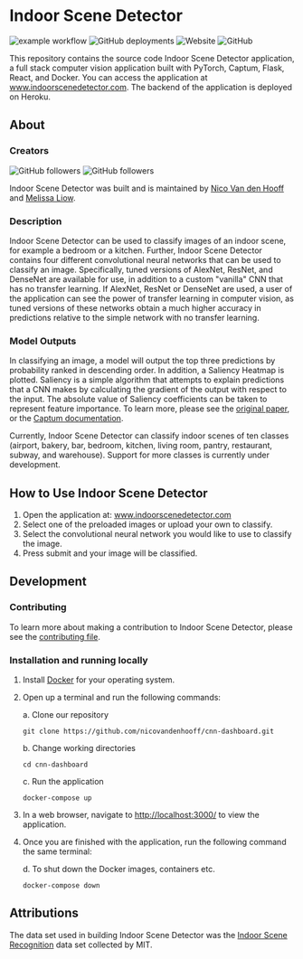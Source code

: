 # Indoor Scene Detector

![example workflow](https://github.com/nicovandenhooff/cnn-dashboard/actions/workflows/cd.yml/badge.svg) ![GitHub deployments](https://img.shields.io/github/deployments/nicovandenhooff/cnn-dashboard/github-pages?label=gh-pages) ![Website](https://img.shields.io/website?down_color=red&url=http%3A%2F%2Fwww.indoorscenedetector.com) ![GitHub](https://img.shields.io/github/license/nicovandenhooff/cnn-dashboard)

This repository contains the source code Indoor Scene Detector application, a full stack computer vision application built with PyTorch, Captum, Flask, React, and Docker.  You can access the application at www.indoorscenedetector.com.  The backend of the application is deployed on Heroku.

## About

### Creators

![GitHub followers](https://img.shields.io/github/followers/nicovandenhooff?label=Follow%20Nico&style=social) ![GitHub followers](https://img.shields.io/github/followers/mel-liow?label=Follow%20Mel&style=social)

Indoor Scene Detector was built and is maintained by [Nico Van den Hooff](https://github.com/nicovandenhooff) and [Melissa Liow](https://github.com/nicovandenhooff).  

### Description

Indoor Scene Detector can be used to classify images of an indoor scene, for example a bedroom or a kitchen.  Further, Indoor Scene Detector contains four different convolutional neural networks that can be used to classify an image.  Specifically, tuned versions of AlexNet, ResNet, and DenseNet are available for use, in addition to a custom "vanilla" CNN that has no transfer learning.  If AlexNet, ResNet or DenseNet are used, a user of the application can see the power of transfer learning in computer vision, as tuned versions of these networks obtain a much higher accuracy in predictions relative to the simple network with no transfer learning.

### Model Outputs

In classifying an image, a model will output the top three predictions by probability ranked in descending order.  In addition, a Saliency Heatmap is plotted.  Saliency is a simple algorithm that attempts to explain predictions that a CNN makes by calculating the gradient of the output with respect to the input.  The absolute value of Saliency coefficients can be taken to represent feature importance.  To learn more, please see the [original paper](https://arxiv.org/pdf/1312.6034.pdf), or the [Captum documentation](https://captum.ai/docs/algorithms).

Currently, Indoor Scene Detector can classify indoor scenes of ten classes (airport, bakery, bar, bedroom, kitchen, living room, pantry, restaurant, subway, and warehouse).  Support for more classes is currently under development.

## How to Use Indoor Scene Detector

1. Open the application at: www.indoorscenedetector.com
2. Select one of the preloaded images or upload your own to classify.
3. Select the convolutional neural network you would like to use to classify the image.
4. Press submit and your image will be classified.

## Development

### Contributing

To learn more about making a contribution to Indoor Scene Detector, please see the [contributing file](https://github.com/nicovandenhooff/cnn-dashboard/blob/main/CONTRIBUTING.md).

### Installation and running locally

1. Install [Docker](https://docs.docker.com/get-docker/) for your operating system.

2. Open up a terminal and run the following commands:

    a. Clone our repository

    ```shell
    git clone https://github.com/nicovandenhooff/cnn-dashboard.git
    ```

    b. Change working directories

    ```shell
    cd cnn-dashboard
    ```

    c. Run the application

    ```shell
    docker-compose up
    ```

3. In a web browser, navigate to <http://localhost:3000/> to view the application.

4. Once you are finished with the application, run the following command the same terminal:

    d. To shut down the Docker images, containers etc.

    ```shell
    docker-compose down
    ```

## Attributions

The data set used in building Indoor Scene Detector was the [Indoor Scene Recognition](https://web.mit.edu/torralba/www/indoor.html) data set collected by MIT.

